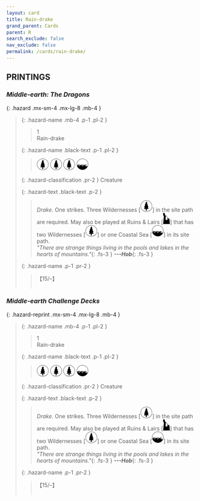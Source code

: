 ```yaml
---
layout: card
title: Rain-drake
grand_parent: Cards
parent: R
search_exclude: false
nav_exclude: false
permalink: /cards/rain-drake/
---
```


## PRINTINGS


### _Middle-earth: The Dragons_

{: .hazard .mx-sm-4 .mx-lg-8 .mb-4 }
> {: .hazard-name .mb-4 .p-1 .pl-2 }
> > <div class="hazard-mp">1</div>
> > <div class="card-name">Rain-drake</div>
>
> {: .hazard-name .black-text .p-1 .pl-2 }
> > ![](/assets/images/wilderness.svg) ![](/assets/images/wilderness.svg) ![](/assets/images/wilderness.svg) ![](/assets/images/coastalsea.svg)
>
> {: .hazard-classification .pr-2 }
> Creature
>
> {: .hazard-text .black-text .p-2 }
> > _Drake._ One strikes. Three Wildernesses \[![](/assets/images/wilderness.svg)] in the site path are required. May also be played at Ruins & Lairs \[![](/assets/images/ruinlair.svg)] that has two Wildernesses \[![](/assets/images/wilderness.svg)] or one Coastal Sea \[![](/assets/images/coastalsea.svg)] in its site path. <br>_"There are strange things living in the pools and lakes in the hearts of mountains."_{: .fs-3 } ***---&#65279;Hob***{: .fs-3 } 
>
> {: .hazard-name .p-1 .pr-2 }
> > <div class="card-shield">【15/&ndash;】</div>
> > <div class="card-corruption">&nbsp;</div>

### _Middle-earth Challenge Decks_

{: .hazard-reprint .mx-sm-4 .mx-lg-8 .mb-4 }
> {: .hazard-name .mb-4 .p-1 .pl-2 }
> > <div class="hazard-mp">1</div>
> > <div class="card-name">Rain-drake</div>
>
> {: .hazard-name .black-text .p-1 .pl-2 }
> > ![](/assets/images/wilderness.svg) ![](/assets/images/wilderness.svg) ![](/assets/images/wilderness.svg) ![](/assets/images/coastalsea.svg)
>
> {: .hazard-classification .pr-2 }
> Creature
>
> {: .hazard-text .black-text .p-2 }
> > _Drake._ One strikes. Three Wildernesses \[![](/assets/images/wilderness.svg)] in the site path are required. May also be played at Ruins & Lairs \[![](/assets/images/ruinlair.svg)] that has two Wildernesses \[![](/assets/images/wilderness.svg)] or one Coastal Sea \[![](/assets/images/coastalsea.svg)] in its site path. <br>_"There are strange things living in the pools and lakes in the hearts of mountains."_{: .fs-3 } ***---&#65279;Hob***{: .fs-3 } 
>
> {: .hazard-name .p-1 .pr-2 }
> > <div class="card-shield">【15/&ndash;】</div>
> > <div class="card-corruption-white">&nbsp;</div>
